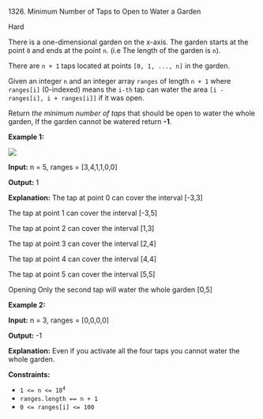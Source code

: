 1326\. Minimum Number of Taps to Open to Water a Garden

Hard

There is a one-dimensional garden on the x-axis. The garden starts at the point `0` and ends at the point `n`. (i.e The length of the garden is `n`).

There are `n + 1` taps located at points `[0, 1, ..., n]` in the garden.

Given an integer `n` and an integer array `ranges` of length `n + 1` where `ranges[i]` (0-indexed) means the `i-th` tap can water the area `[i - ranges[i], i + ranges[i]]` if it was open.

Return _the minimum number of taps_ that should be open to water the whole garden, If the garden cannot be watered return **\-1**.

**Example 1:**

![](https://leetcode-in-java.github.io/src/main/java/g1301_1400/s1326_minimum_number_of_taps_to_open_to_water_a_garden/1685_example_1.png)

**Input:** n = 5, ranges = [3,4,1,1,0,0]

**Output:** 1

**Explanation:** The tap at point 0 can cover the interval [-3,3] 

The tap at point 1 can cover the interval [-3,5] 

The tap at point 2 can cover the interval [1,3] 

The tap at point 3 can cover the interval [2,4]

The tap at point 4 can cover the interval [4,4]

The tap at point 5 can cover the interval [5,5]

Opening Only the second tap will water the whole garden [0,5]

**Example 2:**

**Input:** n = 3, ranges = [0,0,0,0]

**Output:** -1

**Explanation:** Even if you activate all the four taps you cannot water the whole garden.

**Constraints:**

*   <code>1 <= n <= 10<sup>4</sup></code>
*   `ranges.length == n + 1`
*   `0 <= ranges[i] <= 100`